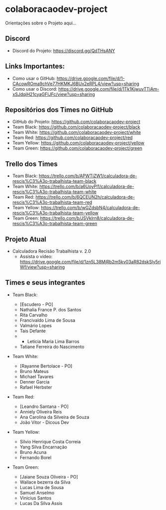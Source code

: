 # colaboracaodev-project
Orientações sobre o Projeto aqui...

## Discord
  - Discord do Projeto: https://discord.gg/QdTHsANY 

## Links Importantes:
 - Como usar o GitHub: https://drive.google.com/file/d/1-CAcowROma9chVe77HKMKJ6BUx2eRPL4/view?usp=sharing
 - Como usar o Discord: https://drive.google.com/file/d/1Tk1KjwuvTTjAm-xSJdqiH21cyaGFIJFc/view?usp=sharing

 ## Repositórios dos Times no GitHub
 - GitHub do Projeto: https://github.com/colaboracaodev-project
 - Team Black: https://github.com/colaboracaodev-project/black
 - Team White: https://github.com/colaboracaodev-project/white
 - Team Red: https://github.com/colaboracaodev-project/red
 - Team Yellow: https://github.com/colaboracaodev-project/yellow
 - Team Green: https://github.com/colaboracaodev-project/green

## Trello dos Times
 - Team Black: https://trello.com/b/APWTiZW1/calculadora-de-rescis%C3%A3o-trabalhista-team-black
 - Team White: https://trello.com/b/a6UoyPl1/calculadora-de-rescis%C3%A3o-trabalhista-team-white
 - Team Red: https://trello.com/b/6QCEUN2h/calculadora-de-rescis%C3%A3o-trabalhista-team-red
 - Team Yellow: https://trello.com/b/wGZdsbN4/calculadora-de-rescis%C3%A3o-trabalhista-team-yellow
 - Team Green: https://trello.com/b/JSVklrn8/calculadora-de-rescis%C3%A3o-trabalhista-team-green

## Projeto Atual
 - Calculadora Recisão Trabalhista v. 2.0
    - Assista o vídeo: https://drive.google.com/file/d/1zn5L38MjRb2m5kv03aR82dskSly5riWf/view?usp=sharing

## Times e seus integrantes
 - Team Black:
    - [Escudero - PO]
    - Nathalia France P. dos Santos
    - Rita Carvalho
    - Francivaldo Lima de Sousa 
    - Valmário Lopes
    - Tais Defante
    - * Leticia Maria Lima Barros
    - Tatiane Ferreira do Nascimento 

- Team White:
    - [Rayanne Bertolace - PO]
    - Bruno Mateus
    - Michael Tavares
    - Denner Garcia
    - Rafael Herbster

- Team Red:
    - [Leandro Santana - PO]
    - Anniely Oliveira Reis 
    - Ana Carolina da Silveira de Souza
    - João Vitor - Dicous Dev

- Team Yellow:
    - Silvio Henrique Costa Correia 
    - Yang Silva Encarnação
    - Bruno Acuna
    - Fernando Borel

- Team Green:	
    - [Jaiane Souza Oliveira - PO]
    - Wallace bezerra da Silva 
    - Lucas Lima de Sousa
    - Samuel Anselmo
    - Vinicius Santos 
    - Lucas Da Silva Assis
